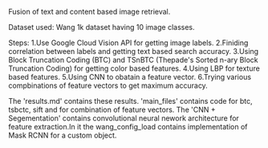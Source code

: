 Fusion of text and content based image retrieval.

Dataset used:
Wang 1k dataset having 10 image classes.

Steps:
1.Use Google Cloud Vision API for getting image labels.
2.Finiding correlation between labels and getting text based search accuracy.
3.Using Block Truncation Coding (BTC) and TSnBTC (Thepade's Sorted n-ary Block Truncation Coding) for getting color based features.
4.Using LBP for texture based features.
5.Using CNN to obatain a feature vector.
6.Trying various compbinations of feature vectors to get maximum accuracy.


The 'results.md' contains these results.
'main_files' contains code for btc, tsbctc, sift and for combination of feature vectors.
The 'CNN + Segementation' contains convolutional neural nework architecture for feature extraction.In it the wang_config_load contains implementation of Mask RCNN for a custom object.
